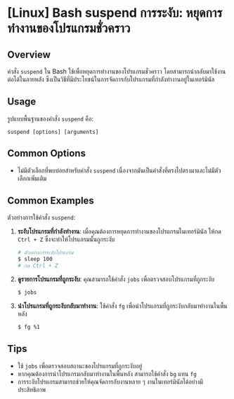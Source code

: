# [Linux] Bash suspend การระงับ: หยุดการทำงานของโปรแกรมชั่วคราว

## Overview
คำสั่ง `suspend` ใน Bash ใช้เพื่อหยุดการทำงานของโปรแกรมชั่วคราว โดยสามารถนำกลับมาใช้งานต่อได้ในภายหลัง ซึ่งเป็นวิธีที่มีประโยชน์ในการจัดการกับโปรแกรมที่กำลังทำงานอยู่ในเทอร์มินัล

## Usage
รูปแบบพื้นฐานของคำสั่ง `suspend` คือ:

```
suspend [options] [arguments]
```

## Common Options
- ไม่มีตัวเลือกที่พบบ่อยสำหรับคำสั่ง `suspend` เนื่องจากมันเป็นคำสั่งที่ตรงไปตรงมาและไม่มีตัวเลือกเพิ่มเติม

## Common Examples
ตัวอย่างการใช้คำสั่ง `suspend`:

1. **ระงับโปรแกรมที่กำลังทำงาน**:
   เมื่อคุณต้องการหยุดการทำงานของโปรแกรมในเทอร์มินัล ให้กด `Ctrl + Z` ซึ่งจะทำให้โปรแกรมนั้นถูกระงับ

   ```bash
   # ตัวอย่างการระงับโปรแกรม
   $ sleep 100
   # กด Ctrl + Z
   ```

2. **ดูรายการโปรแกรมที่ถูกระงับ**:
   คุณสามารถใช้คำสั่ง `jobs` เพื่อตรวจสอบโปรแกรมที่ถูกระงับ

   ```bash
   $ jobs
   ```

3. **นำโปรแกรมที่ถูกระงับกลับมาทำงาน**:
   ใช้คำสั่ง `fg` เพื่อนำโปรแกรมที่ถูกระงับกลับมาทำงานในพื้นหลัง

   ```bash
   $ fg %1
   ```

## Tips
- ใช้ `jobs` เพื่อตรวจสอบสถานะของโปรแกรมที่ถูกระงับอยู่
- หากคุณต้องการนำโปรแกรมกลับมาทำงานในพื้นหลัง สามารถใช้คำสั่ง `bg` แทน `fg`
- การระงับโปรแกรมสามารถช่วยให้คุณจัดการกับงานหลาย ๆ งานในเทอร์มินัลได้อย่างมีประสิทธิภาพ